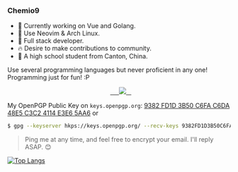 ### Chemio9
- 🌱 Currently working on Vue and Golang.
- 🌟 Use Neovim & Arch Linux.
- 🔋 Full stack developer.
- 🔥 Desire to make contributions to community.
- 📖 A high school student from Canton, China.

Use several programming languages but never proficient in any one! Programming just for fun! :P

<p align="center">
  <a href="https://skillicons.dev">
    <img src="https://skillicons.dev/icons?i=arch,linux,bash,neovim,git,githubactions,docker,go,mysql,sqlite,nginx,c,cpp,cmake,lua,html,css,js,ts,nodejs,pnpm,yarn,vite,vitest,vue,pinia,pug,sass,md,obsidian,stackoverflow,latex,cloudflare,ps,pr,gmail,regex&perline=15&theme=light" />
  </a>
</p>

My OpenPGP Public Key on `keys.openpgp.org`: 
[9382 FD1D 3B50 C6FA C6DA  48E5 C3C2 4114 E3E6 5AA6](https://keys.openpgp.org/vks/v1/by-fingerprint/9382FD1D3B50C6FAC6DA48E5C3C24114E3E65AA6)
or
```bash
$ gpg --keyserver hkps://keys.openpgp.org/ --recv-keys 9382FD1D3B50C6FAC6DA48E5C3C24114E3E65AA6
```
> Ping me at any time, and feel free to encrypt your email. I'll reply ASAP. 😊 

[![Top Langs](https://github-readme-stats.vercel.app/api/top-langs/?username=chemio9&layout=compact&langs_count=10)](https://github.com/anuraghazra/github-readme-stats)
